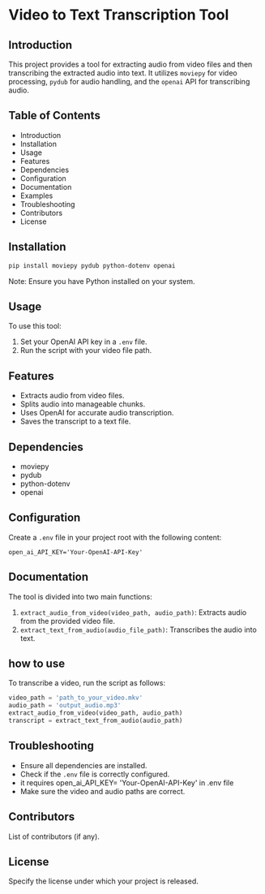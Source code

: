 
# Video to Text Transcription Tool

## Introduction
This project provides a tool for extracting audio from video files and then transcribing the extracted audio into text. It utilizes `moviepy` for video processing, `pydub` for audio handling, and the `openai` API for transcribing audio.

## Table of Contents
- Introduction
- Installation
- Usage
- Features
- Dependencies
- Configuration
- Documentation
- Examples
- Troubleshooting
- Contributors
- License

## Installation
```bash
pip install moviepy pydub python-dotenv openai
```
Note: Ensure you have Python installed on your system.

## Usage
To use this tool:
1. Set your OpenAI API key in a `.env` file.
2. Run the script with your video file path.

## Features
- Extracts audio from video files.
- Splits audio into manageable chunks.
- Uses OpenAI for accurate audio transcription.
- Saves the transcript to a text file.

## Dependencies
- moviepy
- pydub
- python-dotenv
- openai

## Configuration
Create a `.env` file in your project root with the following content:
```
open_ai_API_KEY='Your-OpenAI-API-Key'
```

## Documentation
The tool is divided into two main functions:
1. `extract_audio_from_video(video_path, audio_path)`: Extracts audio from the provided video file.
2. `extract_text_from_audio(audio_file_path)`: Transcribes the audio into text.

## how to use 
To transcribe a video, run the script as follows:
```python
video_path = 'path_to_your_video.mkv'
audio_path = 'output_audio.mp3'
extract_audio_from_video(video_path, audio_path)
transcript = extract_text_from_audio(audio_path)
```

## Troubleshooting
- Ensure all dependencies are installed.
- Check if the `.env` file is correctly configured.
 - it requires open_ai_API_KEY= 'Your-OpenAI-API-Key' in .env file
- Make sure the video and audio paths are correct.

## Contributors
List of contributors (if any).

## License
Specify the license under which your project is released.